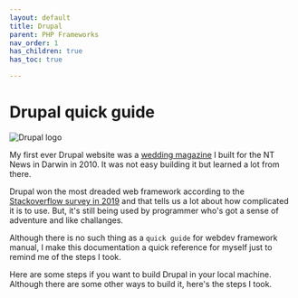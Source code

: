 ```yaml
---
layout: default
title: Drupal
parent: PHP Frameworks
nav_order: 1
has_children: true
has_toc: true

---
```

# Drupal quick guide

![Drupal logo](https://www.drupal.org/files/cta/graphic/Wordmark2_white_RGB.svg)

My first ever Drupal website was a [wedding magazine](https://web.archive.org/web/20130409080627/http://wishdreamweddings.com.au/) I built for the NT News in Darwin in 2010. It was not easy building it but learned a lot from there.

Drupal won the most dreaded web framework according to the [Stackoverflow survey in 2019](https://insights.stackoverflow.com/survey/2019#technology-_-most-loved-dreaded-and-wanted-web-frameworks) and that tells us a lot about how complicated it is to use. But, it's still being used by programmer who's got a sense of adventure and like challanges. 

Although there is no such thing as a `quick guide` for webdev framework manual, I make this documentation a quick reference for myself just to remind me of the steps I took.

Here are some steps if you want to build Drupal in your local machine. Although there are some other ways to build it, here's the steps I took.